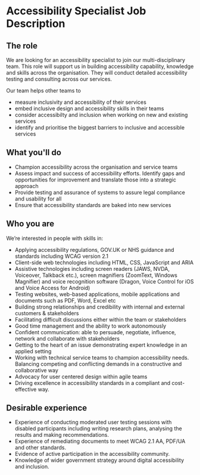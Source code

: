 # Accessibility Specialist Job Description

## The role 

We are looking for an accessibility specialist to join our multi-disciplinary team. This role will support us in building accessibility capability, knowledge and skills across the organisation. They will conduct detailed accessibility testing and consulting across our services.

Our team helps other teams to

- measure inclusivity and accessibility of their services 
- embed inclusive design and accessibility skills in their teams 
- consider accessibilty and inclusion when working on new and existing services 
- identify and prioritise the biggest barriers to inclusive and accessible services  

## What you'll do 

- Champion accessibility across the organisation and service teams
- Assess impact and success of accessibility efforts. Identify gaps and opportunities for improvement and translate those into a strategic approach 
- Provide testing and assurance of systems to assure legal compliance and usability for all
- Ensure that accessibility standards are baked into new services 

## Who you are

We’re interested in people with skills in: 

- Applying accessibility regulations, GOV.UK or NHS guidance and standards including WCAG version 2.1 
-	Client-side web technologies including HTML, CSS, JavaScript and ARIA
-	Assistive technologies including screen readers (JAWS, NVDA, Voiceover, Talkback etc.), screen magnifiers (ZoomText, Windows Magnifier) and voice recognition software (Dragon, Voice Control for iOS and Voice Access for Android)
-	Testing websites, web-based applications, mobile applications and documents such as PDF, Word, Excel etc
-	Building strong relationships and credibility with internal and external customers & stakeholders
-	Facilitating difficult discussions either within the team or stakeholders
-	Good time management and the ability to work autonomously
-	Confident communication: able to persuade, negotiate, influence, network and collaborate with stakeholders
-	Getting to the heart of an issue demonstrating expert knowledge in an applied setting
-	Working with technical service teams to champion accessibility needs. Balancing competing and conflicting demands in a constructive and collaborative way
-	Advocacy for user centered design within agile teams
-	Driving excellence in accessibility standards in a compliant and cost-effective way. 

## Desirable experience  

-	Experience of conducting moderated user testing sessions with disabled participants including writing research plans, analysing the results and making recommendations. 
-	Experience of remediating documents to meet WCAG 2.1 AA, PDF/UA and other standards. 
-	Evidence of active participation in the accessibility community. 
-	Knowledge of wider government strategy around digital accessibility and inclusion.
